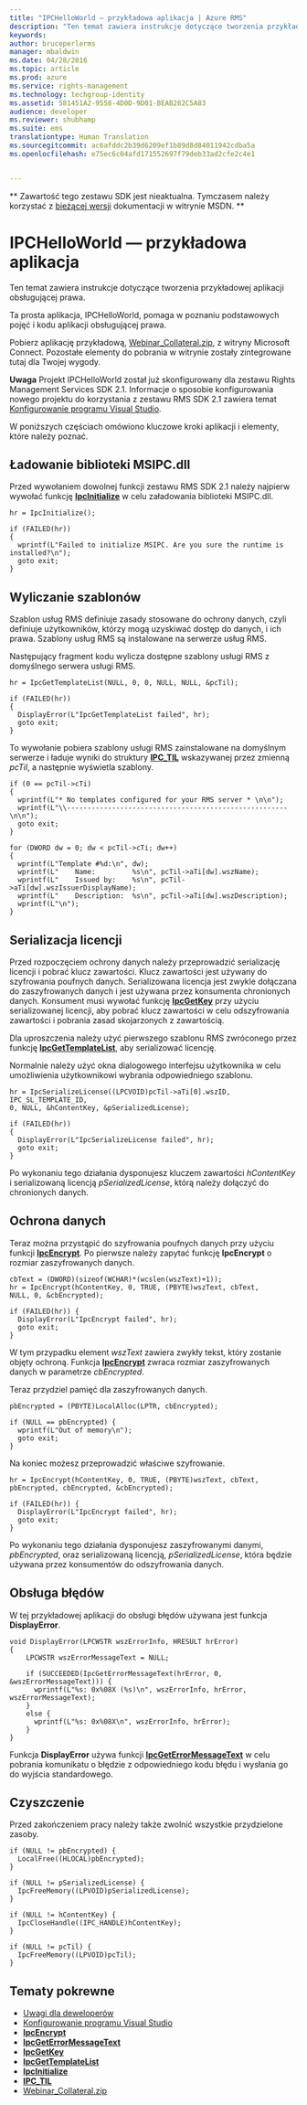 ```yaml
---
title: "IPCHelloWorld — przykładowa aplikacja | Azure RMS"
description: "Ten temat zawiera instrukcje dotyczące tworzenia przykładowej aplikacji obsługującej prawa."
keywords: 
author: bruceperlerms
manager: mbaldwin
ms.date: 04/28/2016
ms.topic: article
ms.prod: azure
ms.service: rights-management
ms.technology: techgroup-identity
ms.assetid: 581451A2-9558-4D0D-9D01-BEAB282C5A83
audience: developer
ms.reviewer: shubhamp
ms.suite: ems
translationtype: Human Translation
ms.sourcegitcommit: ac6afddc2b39d6209ef1b89d8d84011942cdba5a
ms.openlocfilehash: e75ec6c04afd171552697f79deb33ad2cfe2c4e1


---
```

** Zawartość tego zestawu SDK jest nieaktualna. Tymczasem należy korzystać z [bieżącej wersji](https://msdn.microsoft.com/library/windows/desktop/hh535290(v=vs.85).aspx) dokumentacji w witrynie MSDN. **
# IPCHelloWorld — przykładowa aplikacja

Ten temat zawiera instrukcje dotyczące tworzenia przykładowej aplikacji obsługującej prawa.

Ta prosta aplikacja, IPCHelloWorld, pomaga w poznaniu podstawowych pojęć i kodu aplikacji obsługującej prawa.

Pobierz aplikację przykładową, [Webinar\_Collateral.zip](https://connect.microsoft.com/site1170/Downloads/DownloadDetails.aspx?DownloadID=42440), z witryny Microsoft Connect. Pozostałe elementy do pobrania w witrynie zostały zintegrowane tutaj dla Twojej wygody.

**Uwaga** Projekt IPCHelloWorld został już skonfigurowany dla zestawu Rights Management Services SDK 2.1. Informacje o sposobie konfigurowania nowego projektu do korzystania z zestawu RMS SDK 2.1 zawiera temat [Konfigurowanie programu Visual Studio](how-to-configure-a-visual-studio-project-to-use-the-ad-rms-sdk-2-0.md).

 
W poniższych częściach omówiono kluczowe kroki aplikacji i elementy, które należy poznać.

## Ładowanie biblioteki MSIPC.dll

Przed wywołaniem dowolnej funkcji zestawu RMS SDK 2.1 należy najpierw wywołać funkcję [**IpcInitialize**](/rights-management/sdk/2.1/api/win/functions#msipc_ipcinitialize) w celu załadowania biblioteki MSIPC.dll.



    hr = IpcInitialize();

    if (FAILED(hr))
    {
      wprintf(L"Failed to initialize MSIPC. Are you sure the runtime is installed?\n");
      goto exit;
    }



## Wyliczanie szablonów

Szablon usług RMS definiuje zasady stosowane do ochrony danych, czyli definiuje użytkowników, którzy mogą uzyskiwać dostęp do danych, i ich prawa. Szablony usług RMS są instalowane na serwerze usług RMS.

Następujący fragment kodu wylicza dostępne szablony usługi RMS z domyślnego serwera usługi RMS.



    hr = IpcGetTemplateList(NULL, 0, 0, NULL, NULL, &pcTil);

    if (FAILED(hr))
    {
      DisplayError(L"IpcGetTemplateList failed", hr);
      goto exit;
    }



To wywołanie pobiera szablony usługi RMS zainstalowane na domyślnym serwerze i ładuje wyniki do struktury [**IPC\_TIL**](/rights-management/sdk/2.1/api/win/functions#msipc_ipcinitialize) wskazywanej przez zmienną *pcTil*, a następnie wyświetla szablony.



    if (0 == pcTil->cTi)
    {
      wprintf(L"* No templates configured for your RMS server * \n\n");
      wprintf(L"\\------------------------------------------------------\n\n");
      goto exit;
    }

    for (DWORD dw = 0; dw < pcTil->cTi; dw++)
    {
      wprintf(L"Template #%d:\n", dw);
      wprintf(L"    Name:         %s\n", pcTil->aTi[dw].wszName);
      wprintf(L"    Issued by:    %s\n", pcTil->aTi[dw].wszIssuerDisplayName);
      wprintf(L"    Description:  %s\n", pcTil->aTi[dw].wszDescription);
      wprintf(L"\n");
    }



## Serializacja licencji

Przed rozpoczęciem ochrony danych należy przeprowadzić serializację licencji i pobrać klucz zawartości. Klucz zawartości jest używany do szyfrowania poufnych danych. Serializowana licencja jest zwykle dołączana do zaszyfrowanych danych i jest używana przez konsumenta chronionych danych. Konsument musi wywołać funkcję [**IpcGetKey**](/rights-management/sdk/2.1/api/win/functions#msipc_ipcgetkey) przy użyciu serializowanej licencji, aby pobrać klucz zawartości w celu odszyfrowania zawartości i pobrania zasad skojarzonych z zawartością.

Dla uproszczenia należy użyć pierwszego szablonu RMS zwróconego przez funkcję [**IpcGetTemplateList**](/rights-management/sdk/2.1/api/win/functions#msipc_ipcgettemplatelist), aby serializować licencję.

Normalnie należy użyć okna dialogowego interfejsu użytkownika w celu umożliwienia użytkownikowi wybrania odpowiedniego szablonu.



    hr = IpcSerializeLicense((LPCVOID)pcTil->aTi[0].wszID, IPC_SL_TEMPLATE_ID,
    0, NULL, &hContentKey, &pSerializedLicense);

    if (FAILED(hr))
    {
      DisplayError(L"IpcSerializeLicense failed", hr);
      goto exit;
    }



Po wykonaniu tego działania dysponujesz kluczem zawartości *hContentKey* i serializowaną licencją *pSerializedLicense*, którą należy dołączyć do chronionych danych.

## Ochrona danych

Teraz można przystąpić do szyfrowania poufnych danych przy użyciu funkcji [**IpcEncrypt**](/rights-management/sdk/2.1/api/win/functions#msipc_ipcencrypt). Po pierwsze należy zapytać funkcję **IpcEncrypt** o rozmiar zaszyfrowanych danych.



    cbText = (DWORD)(sizeof(WCHAR)*(wcslen(wszText)+1));
    hr = IpcEncrypt(hContentKey, 0, TRUE, (PBYTE)wszText, cbText,
    NULL, 0, &cbEncrypted);

    if (FAILED(hr)) {
      DisplayError(L"IpcEncrypt failed", hr);
      goto exit;
    }



W tym przypadku element *wszText* zawiera zwykły tekst, który zostanie objęty ochroną. Funkcja [**IpcEncrypt**](/rights-management/sdk/2.1/api/win/functions#msipc_ipcencrypt) zwraca rozmiar zaszyfrowanych danych w parametrze *cbEncrypted*.

Teraz przydziel pamięć dla zaszyfrowanych danych.



    pbEncrypted = (PBYTE)LocalAlloc(LPTR, cbEncrypted);

    if (NULL == pbEncrypted) {
      wprintf(L"Out of memory\n");
      goto exit;
    }


Na koniec możesz przeprowadzić właściwe szyfrowanie.



    hr = IpcEncrypt(hContentKey, 0, TRUE, (PBYTE)wszText, cbText,
    pbEncrypted, cbEncrypted, &cbEncrypted);

    if (FAILED(hr)) {
      DisplayError(L"IpcEncrypt failed", hr);
      goto exit;
    }


Po wykonaniu tego działania dysponujesz zaszyfrowanymi danymi, *pbEncrypted*, oraz serializowaną licencją, *pSerializedLicense*, która będzie używana przez konsumentów do odszyfrowania danych.

## Obsługa błędów

W tej przykładowej aplikacji do obsługi błędów używana jest funkcja **DisplayError**.



    void DisplayError(LPCWSTR wszErrorInfo, HRESULT hrError)
    {
        LPCWSTR wszErrorMessageText = NULL;

        if (SUCCEEDED(IpcGetErrorMessageText(hrError, 0, &wszErrorMessageText))) {
          wprintf(L"%s: 0x%08X (%s)\n", wszErrorInfo, hrError, wszErrorMessageText);
        }
        else {
          wprintf(L"%s: 0x%08X\n", wszErrorInfo, hrError);
        }
    }   


Funkcja **DisplayError** używa funkcji [**IpcGetErrorMessageText**](/rights-management/sdk/2.1/api/win/functions#msipc_ipcgeterrormessagetext) w celu pobrania komunikatu o błędzie z odpowiedniego kodu błędu i wysłania go do wyjścia standardowego.

## Czyszczenie

Przed zakończeniem pracy należy także zwolnić wszystkie przydzielone zasoby.



    if (NULL != pbEncrypted) {
      LocalFree((HLOCAL)pbEncrypted);
    }

    if (NULL != pSerializedLicense) {
      IpcFreeMemory((LPVOID)pSerializedLicense);
    }

    if (NULL != hContentKey) {
      IpcCloseHandle((IPC_HANDLE)hContentKey);
    }

    if (NULL != pcTil) {
      IpcFreeMemory((LPVOID)pcTil);
    }


## Tematy pokrewne

* [Uwagi dla deweloperów](developer-notes.md)
* [Konfigurowanie programu Visual Studio](how-to-configure-a-visual-studio-project-to-use-the-ad-rms-sdk-2-0.md)
* [**IpcEncrypt**](/rights-management/sdk/2.1/api/win/functions#msipc_ipcencrypt)
* [**IpcGetErrorMessageText**](/rights-management/sdk/2.1/api/win/functions#msipc_ipcgeterrormessagetext)
* [**IpcGetKey**](/rights-management/sdk/2.1/api/win/functions#msipc_ipcgetkey)
* [**IpcGetTemplateList**](/rights-management/sdk/2.1/api/win/functions#msipc_ipcgettemplatelist)
* [**IpcInitialize**](/rights-management/sdk/2.1/api/win/functions#msipc_ipcinitialize)
* [**IPC\_TIL**](/rights-management/sdk/2.1/api/win/functions#msipc_ipcinitialize)
* [Webinar\_Collateral.zip](https://connect.microsoft.com/site1170/Downloads/DownloadDetails.aspx?DownloadID=42440)
 

 



<!--HONumber=Jun16_HO4-->


